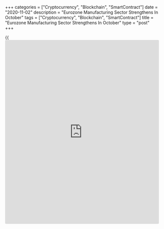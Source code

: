 +++
categories = ["Cryptocurrency", "Blockchain", "SmartContract"]
date = "2020-11-02"
description = "Eurozone Manufacturing Sector Strengthens In October"
tags = ["Cryptocurrency", "Blockchain", "SmartContract"]
title = "Eurozone Manufacturing Sector Strengthens In October"
type = "post"
+++

{{<iframe id="large-banner" src="https://www.bounty.group/#slide=25.0" width="100%" height="600" scrolling="no" style="border: 0px solid rgb(216, 221, 230); border-radius: 3px;">}}

The euro area manufacturing sector gained further strength in October
driven by acceleration in production and new orders, final survey
results from IHS Markit showed Monday.

The manufacturing Purchasing Managers' Index rose to 54.8 in October
from 53.7 in September. The flash score was 54.4. A reading above 50
indicates expansion in the sector.

Production increased for the fourth straight month, with the rate of
growth sharpest for over two-and-a-half years. Likewise, new orders
posted the biggest expansion since the start of 2018 reflecting higher
demand from both domestic and foreign [markets][1].

Nonetheless, employment levels continued to be cut, extending the
current period of contraction to a year-and-a-half.  
  
On the price front, the survey showed that input costs advanced for the
third successive month, with the rate of inflation the fastest for 20
months. Firms were able to pass on a proportion of their higher input
costs to clients.

Looking ahead to future production, [business][2] confidence remained
positive for a fifth successive month in October.

"The renewed weakness of consumer-facing businesses serves as a reminder
that, while manufacturing as a whole may be booming for now, the
sustainability of the recovery will depend on household behaviour
returning to normal and labour markets strengthening," Chris Williamson,
chief business economist at IHS Markit said.

"Given second waves of virus infections, this still looks some way off,"
the economist added.  
  
Among big-four economies, Germany was again the best-performing country,
with the respective PMI hitting its highest level for over two-
and-a-half years.

Germany's final manufacturing PMI climbed to 58.2 from 56.4 in
September. The score was above the flash 58.0. There was a steep rise in
output alongside a record growth in new orders.

Growth was only moderate in France due to a slower increase in
production. The final factory PMI rose marginally to 51.3 from 51.2 a
month ago. The flash reading was 51.0.

Amid quicker growth of both output and total new orders, Italy reported
an acceleration in growth to a 31-month high. The factory PMI improved
to 53.8 from 53.2 in September. The expected reading was 53.5.  
  
Spain's manufacturing PMI rose to a three-month high of 52.5 from 50.8 a
month ago. The score was expected to climb to consensus 51.0.

For comments and feedback [contact](https://www.playgroundfx.com/contact/): editorial@rtt[news](https://www.letsplayfx.com/blog/forex-news-website/).com

[Economic News][3]

 **What parts of the world are seeing the best (and worst) economic
performances lately? Click[here][4] to check out our [Econ Scorecard][4]
and find out! See up-to-the-moment [ranking](https://www.playgroundfx.com/blog/crypto-exchange-ranking/)s for the best and worst
performers in [GDP][5], [unemployment rate][6], [inflation][7] and much
more.**

   1. www.rtt[news](https://www.letsplayfx.com/blog/forex-news-website/).com/Content/Markets.aspx
   2. www.rtt[news](https://www.letsplayfx.com/blog/forex-news-website/).com/Content/Business.aspx
   3. www.rtt[news](https://www.letsplayfx.com/blog/forex-news-website/).com/Content/EconomicNews.aspx
   4. www.rtt[news](https://www.letsplayfx.com/blog/forex-news-website/).com/economic-scorecard/world-rank/unemployment-rate/highest-performance.aspx
   5. www.rtt[news](https://www.letsplayfx.com/blog/forex-news-website/).com/economic-scorecard/world-rank/GDP/highest-performance.aspx
   6. www.rtt[news](https://www.letsplayfx.com/blog/forex-news-website/).com/economic-scorecard/world-rank/unemployment-rate/lowest-performance.aspx
   7. www.rtt[news](https://www.letsplayfx.com/blog/forex-news-website/).com/economic-scorecard/world-rank/CPI/highest-performance.aspx